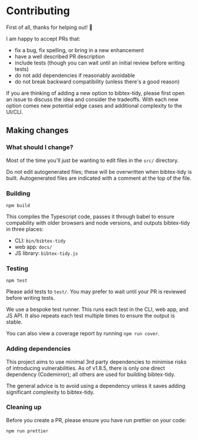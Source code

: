 # Contributing

First of all, thanks for helping out! 🎉

I am happy to accept PRs that:
* fix a bug, fix spelling, or bring in a new enhancement 
* have a well described PR description
* include tests (though you can wait until an initial review before writing tests)
* do not add dependencies if reasonably avoidable
* do not break backward compatibility (unless there's a good reason)

If you are thinking of adding a new option to bibtex-tidy, please first open an issue to discuss the idea and consider the tradeoffs. With each new option comes new potential edge cases and additional complexity to the UI/CLI.

## Making changes

### What should I change?

Most of the time you'll just be wanting to edit files in the `src/` directory.

Do not edit autogenerated files; these will be overwritten when bibtex-tidy is built. Autogenerated files are indicated with a comment at the top of the file.

### Building

```
npm build
```

This compiles the Typescript code, passes it through babel to ensure compability with older browsers and node versions, and outputs bibtex-tidy in three places:

* CLI: `bin/bibtex-tidy`
* web app: `docs/`
* JS library: `bibtex-tidy.js`

### Testing

```
npm test
```

Please add tests to `test/`. You may prefer to wait until your PR is reviewed before writing tests.

We use a bespoke test runner. This runs each test in the CLI, web app, and JS API. It also repeats each test multiple times to ensure the output is stable.

You can also view a coverage report by running `npm run cover`.

### Adding dependencies

This project aims to use minimal 3rd party dependencies to minimise risks of introducing vulnerabilities. As of v1.8.5, there is only one direct dependency (Codemirror); all others are used for building bibtex-tidy.

The general advice is to avoid using a dependency unless it saves adding significant complexity to bibtex-tidy. 

### Cleaning up

Before you create a PR, please ensure you have run prettier on your code:
```
npm run prettier
```

